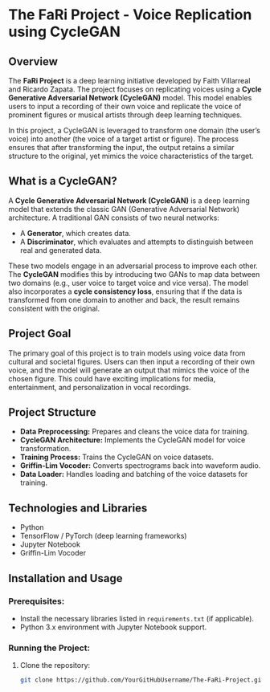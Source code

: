 # The FaRi Project - Voice Replication using CycleGAN

## Overview

The **FaRi Project** is a deep learning initiative developed by Faith Villarreal and Ricardo Zapata. The project focuses on replicating voices using a **Cycle Generative Adversarial Network (CycleGAN)** model. This model enables users to input a recording of their own voice and replicate the voice of prominent figures or musical artists through deep learning techniques.

In this project, a CycleGAN is leveraged to transform one domain (the user’s voice) into another (the voice of a target artist or figure). The process ensures that after transforming the input, the output retains a similar structure to the original, yet mimics the voice characteristics of the target.

## What is a CycleGAN?

A **Cycle Generative Adversarial Network (CycleGAN)** is a deep learning model that extends the classic GAN (Generative Adversarial Network) architecture. A traditional GAN consists of two neural networks:
- A **Generator**, which creates data.
- A **Discriminator**, which evaluates and attempts to distinguish between real and generated data.

These two models engage in an adversarial process to improve each other. The **CycleGAN** modifies this by introducing two GANs to map data between two domains (e.g., user voice to target voice and vice versa). The model also incorporates a **cycle consistency loss**, ensuring that if the data is transformed from one domain to another and back, the result remains consistent with the original.

## Project Goal

The primary goal of this project is to train models using voice data from cultural and societal figures. Users can then input a recording of their own voice, and the model will generate an output that mimics the voice of the chosen figure. This could have exciting implications for media, entertainment, and personalization in vocal recordings.

## Project Structure

- **Data Preprocessing:** Prepares and cleans the voice data for training.
- **CycleGAN Architecture:** Implements the CycleGAN model for voice transformation.
- **Training Process:** Trains the CycleGAN on voice datasets.
- **Griffin-Lim Vocoder:** Converts spectrograms back into waveform audio.
- **Data Loader:** Handles loading and batching of the voice datasets for training.

## Technologies and Libraries

- Python
- TensorFlow / PyTorch (deep learning frameworks)
- Jupyter Notebook
- Griffin-Lim Vocoder

## Installation and Usage

### Prerequisites:
- Install the necessary libraries listed in `requirements.txt` (if applicable).
- Python 3.x environment with Jupyter Notebook support.

### Running the Project:
1. Clone the repository:
   ```bash
   git clone https://github.com/YourGitHubUsername/The-FaRi-Project.git
